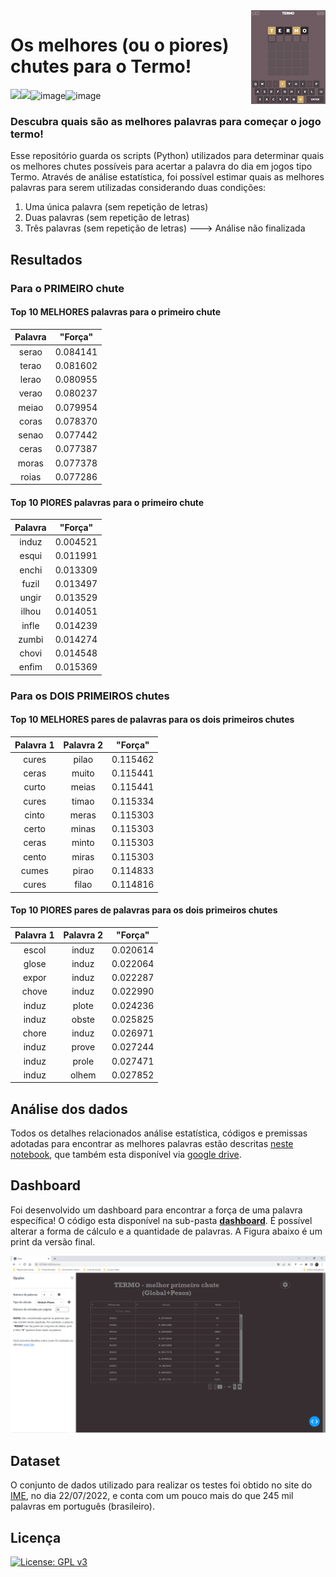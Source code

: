 <img src="icon.PNG" align="right" />

# Os melhores (ou o piores) chutes para o Termo!

<img src="https://img.shields.io/badge/dash-008DE4?style=for-the-badge&logo=dash&logoColor=white"><img src="https://img.shields.io/badge/Colab-F9AB00?style=for-the-badge&logo=googlecolab&color=525252">![image](https://img.shields.io/badge/Python-FFD43B?style=for-the-badge&logo=python&logoColor=blue)![image](https://img.shields.io/badge/License-GPL%20v3-blue.svg)


### Descubra quais são as melhores palavras para começar o jogo termo!

Esse repositório guarda os scripts (Python) utilizados para determinar quais os melhores chutes possíveis para acertar a palavra do dia em jogos tipo Termo. Através de análise estatística, foi possível estimar quais as melhores palavras para serem utilizadas considerando duas condições:

1. Uma única palavra (sem repetição de letras)
2. Duas palavras (sem repetição de letras)
3. Três palavras (sem repetição de letras)   ---> Análise não finalizada


## Resultados

### Para o PRIMEIRO chute

#### Top 10 MELHORES palavras para o primeiro chute

| Palavra | "Força" |
| :-: | :-: 
| serao | 0.084141 |
| terao | 0.081602 |
| lerao | 0.080955 |
| verao | 0.080237 |
| meiao | 0.079954 |
| coras | 0.078370 |
| senao | 0.077442 |
| ceras | 0.077387 |
| moras | 0.077378 |
| roias | 0.077286 |


#### Top 10 PIORES palavras para o primeiro chute

| Palavra | "Força" |
| :-: | :-: |
| induz | 0.004521 |
| esqui | 0.011991 |
| enchi | 0.013309 |
| fuzil | 0.013497 |
| ungir | 0.013529 |
| ilhou | 0.014051 |
| infle | 0.014239 |
| zumbi | 0.014274 |
| chovi | 0.014548 |
| enfim | 0.015369 |



### Para os DOIS PRIMEIROS chutes

#### Top 10 MELHORES pares de palavras para os dois primeiros chutes

| Palavra 1 | Palavra 2 | "Força" |
| :-: | :-: | :-: |
| cures	| pilao | 0.115462 |
| ceras | muito | 0.115441 |
| curto | meias | 0.115441 |
| cures | timao | 0.115334 |
| cinto | meras | 0.115303 |
| certo | minas | 0.115303 |
| ceras | minto | 0.115303 |
| cento | miras | 0.115303 |
| cumes | pirao	| 0.114833 |
| cures | filao	| 0.114816 |


#### Top 10 PIORES pares de palavras para os dois primeiros chutes

| Palavra 1 | Palavra 2 | "Força" |
| :-: | :-: | :-: |
| escol	| induz	| 0.020614	|
| glose	| induz	| 0.022064 |
| expor	| induz	| 0.022287 |
| chove	| induz	| 0.022990 |
| induz	| plote	| 0.024236 |
| induz	| obste	| 0.025825 |
| chore	| induz	| 0.026971 |
| induz	| prove	| 0.027244 |
| induz	| prole | 0.027471 |
| induz	| olhem	| 0.027852 |



## Análise dos dados

Todos os detalhes relacionados análise estatística, códigos e premissas adotadas para encontrar as melhores palavras estão descritas [neste notebook](https://github.com/andersonmdcanteli/termo/blob/main/termo_analysis.ipynb), que também esta disponível via [google drive](https://colab.research.google.com/drive/1vmq6Hq2CaDEudNHVUDNd9e6bS1fikJqj?usp=sharing).

## Dashboard

Foi desenvolvido um dashboard para encontrar a força de uma palavra específica! O código esta disponível na sub-pasta **[dashboard](https://github.com/andersonmdcanteli/termo/tree/main/dashboard)**. É possível alterar a forma de cálculo e a quantidade de palavras. A Figura abaixo é um print da versão final.


<p align="center">
<img src="https://raw.githubusercontent.com/andersonmdcanteli/termo/main/images/screenshot.PNG" alt="screenshot doa dashboard finalizando, mostrando o painel de confingurações" width="800px">
</p>


## Dataset

O conjunto de dados utilizado para realizar os testes foi obtido no site do [IME](https://www.ime.usp.br/~pf/dicios/index.html), no dia 22/07/2022, e conta com um pouco mais do que 245 mil palavras em português (brasileiro).



## Licença

[![License: GPL v3](https://img.shields.io/badge/License-GPL%20v3-blue.svg)](https://www.gnu.org/licenses/gpl-3.0)



